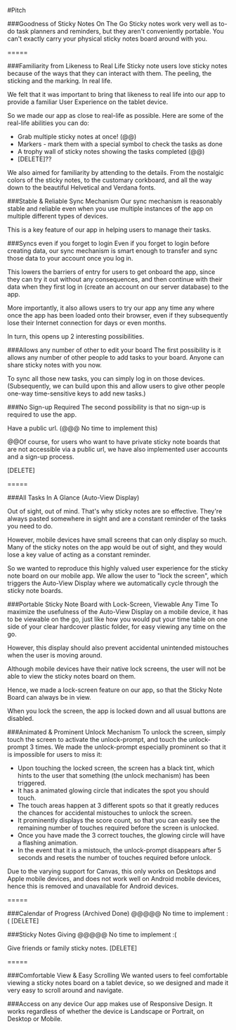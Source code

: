 #Pitch

###Goodness of Sticky Notes On The Go
Sticky notes work very well as to-do task planners and reminders, but they aren't conveniently portable. You can't exactly carry your physical sticky notes board around with you.

=====


###Familiarity from Likeness to Real Life
Sticky note users love sticky notes because of the ways that they can interact with them. The peeling, the sticking and the marking. In real life.

We felt that it was important to bring that likeness to real life into our app to provide a familiar User Experience on the tablet device.

So we made our app as close to real-life as possible. Here are some of the real-life abilities you can do:

* Grab multiple sticky notes at once! (@@)
* Markers - mark them with a special symbol to check the tasks as done
* A trophy wall of sticky notes showing the tasks completed (@@)
* [DELETE]??

We also aimed for familiarity by attending to the details. From the nostalgic colors of the sticky notes, to the customary corkboard, and all the way down to the beautiful Helvetical and Verdana fonts.


###Stable & Reliable Sync Mechanism
Our sync mechanism is reasonably stable and reliable even when you use multiple instances of the app on multiple different types of devices.

This is a key feature of our app in helping users to manage their tasks.


###Syncs even if you forget to login
Even if you forget to login before creating data, our sync mechanism is smart enough to transfer and sync those data to your account once you log in.

This lowers the barriers of entry for users to get onboard the app, since they can try it out without any consequences, and then continue with their data when they first log in (create an account on our server database) to the app.

More importantly, it also allows users to try our app any time any where once the app has been loaded onto their browser, even if they subsequently lose their Internet connection for days or even months.

In turn, this opens up 2 interesting possibilities.


###Allows any number of other to edit your board
The first possibility is it allows any number of other people to add tasks to your board. Anyone can share sticky notes with you now.

To sync all those new tasks, you can simply log in on those devices. (Subsequently, we can build upon this and allow users to give other people one-way time-sensitive keys to add new tasks.)


###No Sign-up Required
The second possibility is that no sign-up is required to use the app.

Have a public url. (@@@ No time to implement this)

@@Of course, for users who want to have private sticky note boards that are not accessible via a public url, we have also implemented user accounts and a sign-up process.

[DELETE]

=====


###All Tasks In A Glance (Auto-View Display)

Out of sight, out of mind. That's why sticky notes are so effective. They're always pasted somewhere in sight and are a constant reminder of the tasks you need to do.

However, mobile devices have small screens that can only display so much. Many of the sticky notes on the app would be out of sight, and they would lose a key value of acting as a constant reminder.

So we wanted to reproduce this highly valued user experience for the sticky note board on our mobile app. We allow the user to "lock the screen", which triggers the Auto-View Display where we automatically cycle through the sticky note boards.


###Portable Sticky Note Board with Lock-Screen, Viewable Any Time
To maximize the usefulness of the Auto-View Display on a mobile device, it has to be viewable on the go, just like how you would put your time table on one side of your clear hardcover plastic folder, for easy viewing any time on the go.

However, this display should also prevent accidental unintended mistouches when the user is moving around.

Although mobile devices have their native lock screens, the user will not be able to view the sticky notes board on them.

Hence, we made a lock-screen feature on our app, so that the Sticky Note Board can always be in view.

When you lock the screen, the app is locked down and all usual buttons are disabled.


###Animated & Prominent Unlock Mechanism
To unlock the screen, simply touch the screen to activate the unlock-prompt, and touch the unlock-prompt 3 times. We made the unlock-prompt especially prominent so that it is impossible for users to miss it:

* Upon touching the locked screen, the screen has a black tint, which hints to the user that something (the unlock mechanism) has been triggered.
* It has a animated glowing circle that indicates the spot you should touch.
* The touch areas happen at 3 different spots so that it greatly reduces the chances for accidental mistouches to unlock the screen.
* It prominently displays the score count, so that you can easily see the remaining number of touches required before the screen is unlocked.
* Once you have made the 3 correct touches, the glowing circle will have a flashing animation.
* In the event that it is a mistouch, the unlock-prompt disappears after 5 seconds and resets the number of touches required before unlock.

Due to the varying support for Canvas, this only works on Desktops and Apple mobile devices, and does not work well on Android mobile devices, hence this is removed and unavailable for Android devices.

=====


###Calendar of Progress (Archived Done)
@@@@@ No time to implement :(
[DELETE]


###Sticky Notes Giving
@@@@@ No time to implement :(

Give friends or family sticky notes.
[DELETE]

=====


###Comfortable View & Easy Scrolling
We wanted users to feel comfortable viewing a sticky notes board on a tablet device, so we designed and made it very easy to scroll around and navigate.


###Access on any device
Our app makes use of Responsive Design. It works regardless of whether the device is Landscape or Portrait, on Desktop or Mobile.








